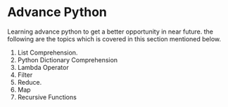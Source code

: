 # Advance Python
Learning advance python to get a better opportunity in near future. the following are the topics which is covered in this section mentioned below.
1. List Comprehension.
2. Python Dictionary Comprehension
3. Lambda Operator
4. Filter
5. Reduce.
6. Map
7. Recursive Functions
